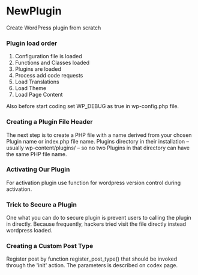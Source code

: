 <h1>NewPlugin</h1>
<p>Create WordPress plugin from scratch</p>
<h3>Plugin load order</h3>
<ol>
    <li>Configuration file is loaded</li>
    <li>Functions and Classes loaded</li>
    <li>Plugins are loaded</li>
    <li>Process add code requests</li>
    <li>Load Translations</li>
    <li>Load Theme</li>
    <li>Load Page Content</li>
</ol>
<p>Also before start coding set WP_DEBUG as true in wp-config.php file.</p>
<h3>Creating a Plugin File Header</h3>
<p>The next step is to create a PHP file with a name derived from your chosen Plugin name or index.php file name. Plugins directory in their installation – usually wp-content/plugins/ – so no two Plugins in that directory can have the same PHP file name.</p>
<h3>Activating Our Plugin</h3>
<p>For activation plugin use function for wordpress version control during activation.</p>
<h3>Trick to Secure a Plugin</h3>
<p>One what you can do to secure plugin is prevent users to calling the plugin in directly. Because frequently, hackers tried visit the file directly instead wordpress loaded.</p>
<h3>Creating a Custom Post Type</h3>
<p>Register post by function register_post_type() that should be invoked through the 'init' action. The parameters is described on codex page.</p> 